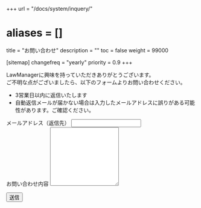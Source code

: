 +++
url = "/docs/system/inquery/"
# aliases = []
title = "お問い合わせ"
description = ""
toc = false
weight = 99000

[sitemap]
  changefreq = "yearly"
  priority = 0.9
+++

<div id="contactForm">

LawManagerに興味を持っていただきありがとうございます。  
ご不明な点がございましたら、以下のフォームよりお問い合わせください。

- 3営業日以内に返信いたします
- 自動返信メールが届かない場合は入力したメールアドレスに誤りがある可能性があります。ご確認ください。

<div>
  <label for="mail" class="form-label">メールアドレス（返信先）</label>
  <input type="email" class="form-control" id="mail" />
</div>
<div>
  <label for="content" class="form-label">お問い合わせ内容</label>
  <textarea id="content" class="form-control" rows="10"></textarea>
</div>

<button onclick="submit()" class="btn btn-primary btn-lg mt-5" id="sendButton">送信</button>

<div id="errormessage" style="color:red"></div>

</div>

<div id="thanks"></div>

<script src="https://cdn.jsdelivr.net/npm/axios/dist/axios.min.js"></script>

<script>

  const form = document.getElementById("contactForm");
  const thanks = document.getElementById("thanks");
  const sendButton = document.getElementById("sendButton");
  const errorMessage = document.getElementById("errormessage");
  const iconField = document.getElementById("iconField")
  const EMAIL_REG_EXP = /^[A-Za-z0-9]{1}[A-Za-z0-9_.-]*@{1}[A-Za-z0-9_.-]+.[A-Za-z0-9]+$/;

  // メール送信処理（更新版）
async function submit() {
  sendButton.disabled = true;
  const email = document.getElementById("mail");
  const content = document.getElementById("content");

  try {
    if (EMAIL_REG_EXP.test(email.value) === false) throw "メールアドレスが不正です";
    if (content.value.length === 0) throw "本文が空欄です";
  } catch (e) {
    errorMessage.innerHTML = e;
    sendButton.disabled = false;
    return;
  }

  const config = {
    method: "POST",
    url: "https://us-central1-nipo-plus.cloudfunctions.net/inqueryWebCommon",
    data: {
      email: email.value,
      text: `${content.value}\n`,
      site: "taskman"
    }
  };

  // 完了を待つ必要はない
  axios(config);
  form.setAttribute("style", "display:none");
  const textNode = document.createTextNode(`お問い合わせありがとうございます。${email.value}宛に確認メールを送ります。5分経過してもメールが届かない場合は再度お問い合わせください`);
  thanks.appendChild(textNode);


  return;
}


</script>
